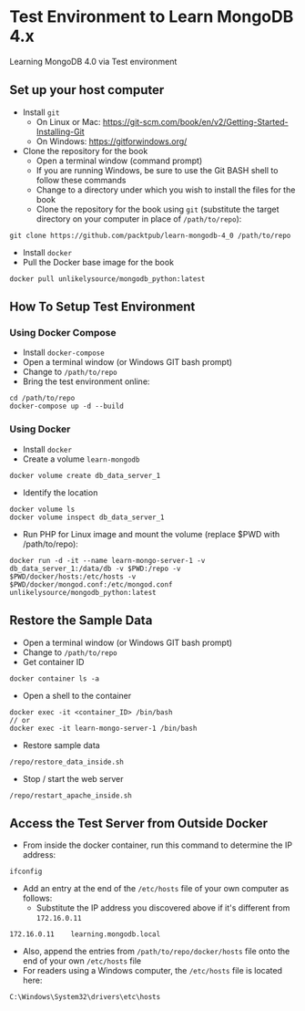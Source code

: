 # Test Environment to Learn MongoDB 4.x

Learning MongoDB 4.0 via Test environment

## Set up your host computer
* Install `git`
  * On Linux or Mac: https://git-scm.com/book/en/v2/Getting-Started-Installing-Git
  * On Windows: https://gitforwindows.org/
* Clone the repository for the book
  * Open a terminal window (command prompt)
  * If you are running Windows, be sure to use the Git BASH shell to follow these commands
  * Change to a directory under which you wish to install the files for the book
  * Clone the repository for the book using `git` (substitute the target directory on your computer in place of `/path/to/repo`):
```
git clone https://github.com/packtpub/learn-mongodb-4_0 /path/to/repo
```
* Install `docker`
* Pull the Docker base image for the book
```
docker pull unlikelysource/mongodb_python:latest
```


## How To Setup Test Environment
### Using Docker Compose
* Install `docker-compose`
* Open a terminal window (or Windows GIT bash prompt)
* Change to `/path/to/repo`
* Bring the test environment online:
```
cd /path/to/repo
docker-compose up -d --build
```

### Using Docker
* Install `docker`
* Create a volume `learn-mongodb`
```
docker volume create db_data_server_1
```
* Identify the location
```
docker volume ls
docker volume inspect db_data_server_1
```
* Run PHP for Linux image and mount the volume (replace $PWD with /path/to/repo):
```
docker run -d -it --name learn-mongo-server-1 -v db_data_server_1:/data/db -v $PWD:/repo -v $PWD/docker/hosts:/etc/hosts -v $PWD/docker/mongod.conf:/etc/mongod.conf unlikelysource/mongodb_python:latest
```

## Restore the Sample Data
* Open a terminal window (or Windows GIT bash prompt)
* Change to `/path/to/repo`
* Get container ID
```
docker container ls -a
```
* Open a shell to the container
```
docker exec -it <container_ID> /bin/bash
// or
docker exec -it learn-mongo-server-1 /bin/bash
```
* Restore sample data
```
/repo/restore_data_inside.sh
```
* Stop / start the web server
```
/repo/restart_apache_inside.sh
```

## Access the Test Server from Outside Docker
* From inside the docker container, run this command to determine the IP address:
```
ifconfig
```
* Add an entry at the end of the `/etc/hosts` file of your own computer as follows:
  * Substitute the IP address you discovered above if it's different from `172.16.0.11`
```
172.16.0.11    learning.mongodb.local
```
* Also, append the entries from `/path/to/repo/docker/hosts` file onto the end of your own `/etc/hosts` file
* For readers using a Windows computer, the `/etc/hosts` file is located here:
```
C:\Windows\System32\drivers\etc\hosts
```
